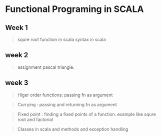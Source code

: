 # Functional Programing in SCALA

## Week 1
> squre root function in scala
> syntax in scala
    
## week 2
> assignment pascal triangle.
    
## week 3
> Higer order functions: passing fn as argument

> Currying : passing and returning fn as argument

> Fixed point : finding a fixed points of a function. example like squre root and factorial

> Classes in scala and methods and exception handling